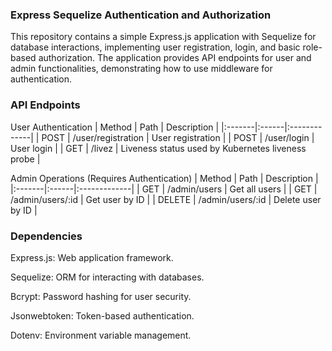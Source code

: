 ### Express Sequelize Authentication and Authorization

This repository contains a simple Express.js application with Sequelize for database interactions, implementing user registration, login, and basic role-based authorization. The application provides API endpoints for user and admin functionalities, demonstrating how to use middleware for authentication.


### API Endpoints

User Authentication
| Method | Path  | Description |
|:-------|:------|:-------------|
| POST | /user/registration | User registration |
| POST | /user/login | User login |
| GET | /livez  | Liveness status used by Kubernetes liveness probe |

Admin Operations (Requires Authentication)
| Method | Path  | Description |
|:-------|:------|:-------------|
| GET | /admin/users | Get all users |
| GET | /admin/users/:id | Get user by ID |
| DELETE | /admin/users/:id | Delete user by ID |

### Dependencies

Express.js: Web application framework.

Sequelize: ORM for interacting with databases.

Bcrypt: Password hashing for user security.

Jsonwebtoken: Token-based authentication.

Dotenv: Environment variable management.
